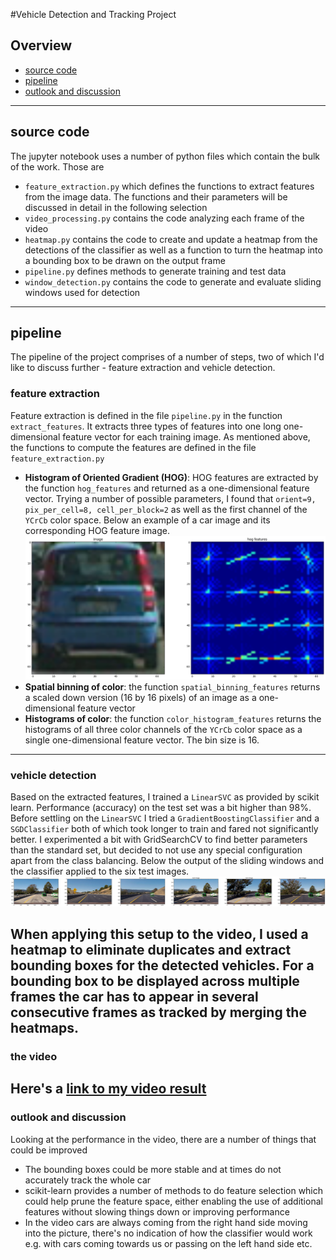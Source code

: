 #Vehicle Detection and Tracking Project

## Overview
- [source code](#source-code)
- [pipeline](#pipline)
- [outlook and discussion](#outlook-and-discussion)
---

## source code
The jupyter notebook uses a number of python files which contain the bulk of the work. Those are
- `feature_extraction.py` which defines the functions to extract features from the image data. The functions and their parameters will
be discussed in detail in the following selection
- `video_processing.py` contains the code analyzing each frame of the video
- `heatmap.py` contains the code to create and update a heatmap from the detections of the classifier as well as a function
to turn the heatmap into a bounding box to be drawn on the output frame
- `pipeline.py` defines methods to generate training and test data
- `window_detection.py` contains the code to generate and evaluate sliding windows used for detection
---

## pipeline
The pipeline of the project comprises of a number of steps, two of which I'd like to discuss further - feature extraction and vehicle detection.

### feature extraction
Feature extraction is defined in the file `pipeline.py` in the function `extract_features`. It extracts three types of features into one long one-dimensional feature vector for each training image. As mentioned above, the functions to compute the features are defined in the file `feature_extraction.py`
- **Histogram of Oriented Gradient (HOG)**: HOG features are extracted by the function `hog_features` and returned as a one-dimensional feature vector. Trying a number of possible parameters, I found that `orient=9, pix_per_cell=8, cell_per_block=2` as well as the first channel of the `YCrCb` color space. Below an example of a car image and its corresponding HOG feature image.
![hog features](img/hog_features.png)
- **Spatial binning of color**: the function `spatial_binning_features` returns a scaled down version (16 by 16 pixels) of an image as a one-dimensional feature vector
- **Histograms of color**: the function `color_histogram_features` returns the histograms of all three color channels of the `YCrCb` color space as a single one-dimensional feature vector. The bin size is 16.
---

### vehicle detection
Based on the extracted features, I trained a `LinearSVC` as provided by scikit learn. Performance (accuracy) on the test set was a bit higher than 98%. Before settling on the `LinearSVC` I tried a `GradientBoostingClassifier` and a `SGDClassifier` both of which took longer to train and fared not significantly better.
I experimented a bit with GridSearchCV to find better parameters than the standard set, but decided to not use any special configuration apart from the class balancing.
Below the output of the sliding windows and the classifier applied to the six test images.
![classified images](img/classifier.png)

When applying this setup to the video, I used a heatmap to eliminate duplicates and extract bounding boxes for the detected vehicles. For a bounding box to be displayed across multiple frames the car has to appear in several consecutive frames as tracked by merging the heatmaps.
---

### the video
Here's a [link to my video result](./project_video.mp4)
---

### outlook and discussion
Looking at the performance in the video, there are a number of things that could be improved
- The bounding boxes could be more stable and at times do not accurately track the whole car
- scikit-learn provides a number of methods to do feature selection which could help prune the feature space, either enabling the use of additional features without slowing things down or improving performance
- In the video cars are always coming from the right hand side moving into the picture, there's no indication of how the classifier would work e.g. with cars coming towards us or passing on the left hand side etc.
